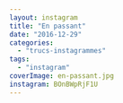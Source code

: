 ```yaml
---
layout: instagram
title: "En passant"
date: "2016-12-29"
categories: 
  - "trucs-instagrammes"
tags: 
  - "instagram"
coverImage: en-passant.jpg
instagram: BOnBWpRjF1U
---
```


